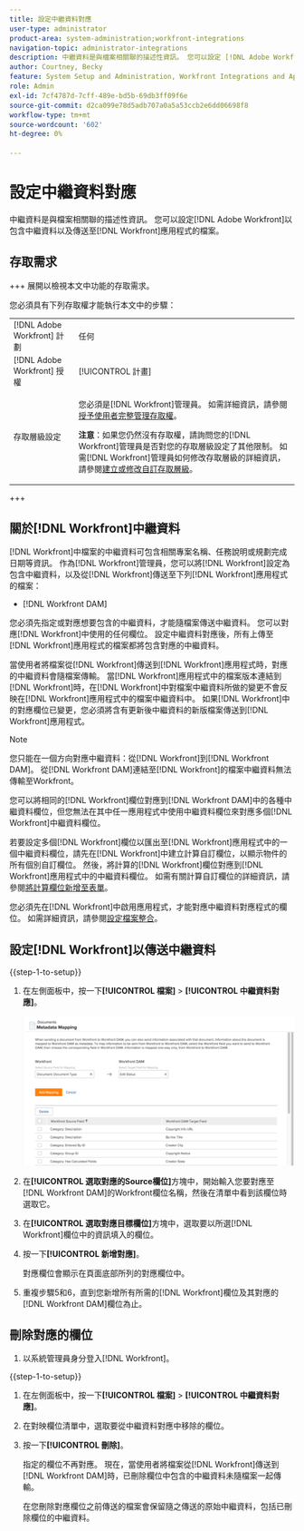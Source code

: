 ```yaml
---
title: 設定中繼資料對應
user-type: administrator
product-area: system-administration;workfront-integrations
navigation-topic: administrator-integrations
description: 中繼資料是與檔案相關聯的描述性資訊。 您可以設定 [!DNL Adobe Workfront] 以包含傳送至 [!DNL Workfront] 應用程式的檔案的中繼資料。
author: Courtney, Becky
feature: System Setup and Administration, Workfront Integrations and Apps
role: Admin
exl-id: 7cf4787d-7cff-489e-bd5b-69db3ff09f6e
source-git-commit: d2ca099e78d5adb707a0a5a53ccb2e6dd06698f8
workflow-type: tm+mt
source-wordcount: '602'
ht-degree: 0%

---
```


# 設定中繼資料對應

中繼資料是與檔案相關聯的描述性資訊。 您可以設定[!DNL Adobe Workfront]以包含中繼資料以及傳送至[!DNL Workfront]應用程式的檔案。

## 存取需求

+++ 展開以檢視本文中功能的存取需求。

您必須具有下列存取權才能執行本文中的步驟：

<table style="table-layout:auto"> 
 <col> 
 <col> 
 <tbody> 
  <tr> 
   <td role="rowheader">[!DNL Adobe Workfront] 計劃</td> 
   <td>任何</td> 
  </tr> 
  <tr> 
   <td role="rowheader">[!DNL Adobe Workfront] 授權</td> 
   <td>[!UICONTROL 計畫]</td> 
  </tr> 
  <tr> 
   <td role="rowheader">存取層級設定</td> 
   <td> <p>您必須是[!DNL Workfront]管理員。 如需詳細資訊，請參閱<a href="../../administration-and-setup/add-users/configure-and-grant-access/grant-a-user-full-administrative-access.md" class="MCXref xref">授予使用者完整管理存取權</a>。</p> <p><b>注意</b>：如果您仍然沒有存取權，請詢問您的[!DNL Workfront]管理員是否對您的存取層級設定了其他限制。 如需[!DNL Workfront]管理員如何修改存取層級的詳細資訊，請參閱<a href="../../administration-and-setup/add-users/configure-and-grant-access/create-modify-access-levels.md" class="MCXref xref">建立或修改自訂存取層級</a>。</p> </td> 
  </tr> 
 </tbody> 
</table>

+++

## 關於[!DNL Workfront]中繼資料

[!DNL Workfront]中檔案的中繼資料可包含相關專案名稱、任務說明或規劃完成日期等資訊。 作為[!DNL Workfront]管理員，您可以將[!DNL Workfront]設定為包含中繼資料，以及從[!DNL Workfront]傳送至下列[!DNL Workfront]應用程式的檔案：

* [!DNL Workfront DAM]

您必須先指定或對應想要包含的中繼資料，才能隨檔案傳送中繼資料。 您可以對應[!DNL Workfront]中使用的任何欄位。 設定中繼資料對應後，所有上傳至[!DNL Workfront]應用程式的檔案都將包含對應的中繼資料。

當使用者將檔案從[!DNL Workfront]傳送到[!DNL Workfront]應用程式時，對應的中繼資料會隨檔案傳輸。 當[!DNL Workfront]應用程式中的檔案版本連結到[!DNL Workfront]時，在[!DNL Workfront]中對檔案中繼資料所做的變更不會反映在[!DNL Workfront]應用程式中的檔案中繼資料中。 如果[!DNL Workfront]中的對應欄位已變更，您必須將含有更新後中繼資料的新版檔案傳送到[!DNL Workfront]應用程式。

>[!NOTE]
>
>您只能在一個方向對應中繼資料：從[!DNL Workfront]到[!DNL Workfront DAM]。 從[!DNL Workfront DAM]連結至[!DNL Workfront]的檔案中繼資料無法傳輸至Workfront。

您可以將相同的[!DNL Workfront]欄位對應到[!DNL Workfront DAM]中的各種中繼資料欄位，但您無法在其中任一應用程式中使用中繼資料欄位來對應多個[!DNL Workfront]中繼資料欄位。

若要設定多個[!DNL Workfront]欄位以匯出至[!DNL Workfront]應用程式中的一個中繼資料欄位，請先在[!DNL Workfront]中建立計算自訂欄位，以顯示物件的所有個別自訂欄位。 然後，將計算的[!DNL Workfront]欄位對應到[!DNL Workfront]應用程式中的中繼資料欄位。 如需有關計算自訂欄位的詳細資訊，請參閱[將計算欄位新增至表單](/help/quicksilver/administration-and-setup/customize-workfront/create-manage-custom-forms/form-designer/design-a-form/add-a-calculated-field.md)。

您必須先在[!DNL Workfront]中啟用應用程式，才能對應中繼資料對應程式的欄位。 如需詳細資訊，請參閱[設定檔案整合](../../administration-and-setup/configure-integrations/configure-document-integrations.md)。

## 設定[!DNL Workfront]以傳送中繼資料

{{step-1-to-setup}}

1. 在左側面板中，按一下&#x200B;**[!UICONTROL 檔案]** > **[!UICONTROL 中繼資料對應]**。

   ![中繼資料對應](assets/metadata-mapping.png)

1. 在&#x200B;**[!UICONTROL 選取對應的Source欄位]**&#x200B;方塊中，開始輸入您要對應至[!DNL Workfront DAM]的Workfront欄位名稱，然後在清單中看到該欄位時選取它。
1. 在&#x200B;**[!UICONTROL 選取對應目標欄位]**&#x200B;方塊中，選取要以所選[!DNL Workfront]欄位中的資訊填入的欄位。

1. 按一下&#x200B;**[!UICONTROL 新增對應]**。

   對應欄位會顯示在頁面底部所列的對應欄位中。

1. 重複步驟5和6，直到您新增所有所需的[!DNL Workfront]欄位及其對應的[!DNL Workfront DAM]欄位為止。

## 刪除對應的欄位

1. 以系統管理員身分登入[!DNL Workfront]。

{{step-1-to-setup}}

1. 在左側面板中，按一下&#x200B;**[!UICONTROL 檔案]** > **[!UICONTROL 中繼資料對應]**。

1. 在對映欄位清單中，選取要從中繼資料對應中移除的欄位。
1. 按一下&#x200B;**[!UICONTROL 刪除]**。

   指定的欄位不再對應。 現在，當使用者將檔案從[!DNL Workfront]傳送到[!DNL Workfront DAM]時，已刪除欄位中包含的中繼資料未隨檔案一起傳輸。

   在您刪除對應欄位之前傳送的檔案會保留隨之傳送的原始中繼資料，包括已刪除欄位的中繼資料。
